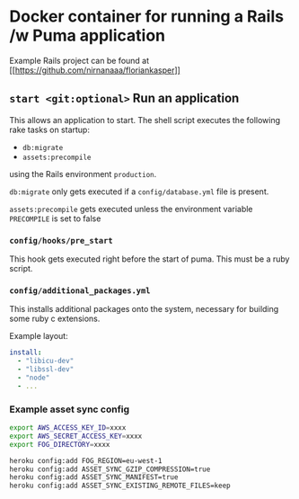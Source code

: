 # Docker container for running a Rails /w Puma application

Example Rails project can be found at [[https://github.com/nirnanaaa/floriankasper]]

## `start <git:optional>` Run an application

This allows an application to start. The shell script executes the following
rake tasks on startup:

* `db:migrate`
* `assets:precompile`

using the Rails environment `production`. 

`db:migrate` only gets executed if a `config/database.yml` file is
present.

`assets:precompile` gets executed unless the environment variable
`PRECOMPILE` is set to false

### `config/hooks/pre_start`
This hook gets executed right before the start of puma. This must be a
ruby script.

### `config/additional_packages.yml`
This installs additional packages onto the system, necessary for
building some ruby c extensions.

Example layout:

```yaml
install:
  - "libicu-dev"
  - "libssl-dev"
  - "node"
  - ...
```

### Example asset sync config

```bash
export AWS_ACCESS_KEY_ID=xxxx
export AWS_SECRET_ACCESS_KEY=xxxx
export FOG_DIRECTORY=xxxx

heroku config:add FOG_REGION=eu-west-1
heroku config:add ASSET_SYNC_GZIP_COMPRESSION=true
heroku config:add ASSET_SYNC_MANIFEST=true
heroku config:add ASSET_SYNC_EXISTING_REMOTE_FILES=keep
```
